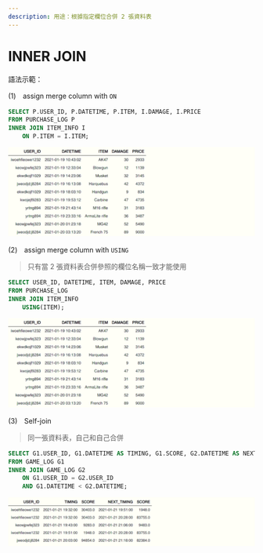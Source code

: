 ```yaml
---
description: 用途：根據指定欄位合併 2 張資料表
---
```


# INNER JOIN

語法示範：

\(1\)　assign merge column with `ON`

```sql
SELECT P.USER_ID, P.DATETIME, P.ITEM, I.DAMAGE, I.PRICE
FROM PURCHASE_LOG P
INNER JOIN ITEM_INFO I
    ON P.ITEM = I.ITEM;
```

![](../.gitbook/assets/image%20%2823%29.png)



\(2\)　assign merge column with `USING`

> 只有當 2 張資料表合併參照的欄位名稱一致才能使用

```sql
SELECT USER_ID, DATETIME, ITEM, DAMAGE, PRICE
FROM PURCHASE_LOG
INNER JOIN ITEM_INFO
    USING(ITEM);
```

![](../.gitbook/assets/image%20%2827%29.png)



\(3\)　Self-join

> 同一張資料表，自己和自己合併

```sql
SELECT G1.USER_ID, G1.DATETIME AS TIMING, G1.SCORE, G2.DATETIME AS NEXT_TIMING, G2.SCORE
FROM GAME_LOG G1
INNER JOIN GAME_LOG G2
    ON G1.USER_ID = G2.USER_ID
    AND G1.DATETIME < G2.DATETIME;
```

![](../.gitbook/assets/image%20%2810%29.png)

